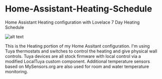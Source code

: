 # Home-Assistant-Heating-Schedule
Home Assistant Heating configuration with Lovelace 7 Day Heating Schedule

![alt text](https://live.staticflickr.com/65535/49816589786_753593015a_b.jpg)


This is the Heating portion of my Home Assitant configuration.
I'm using Tuya thermostats and switches to control the heating and give physical wall controls.
Tuya devices are all stock firmware with local control via a modified LocalTuya custom component.
Additional temperature sensors based on MySensors.org are also used for room and water temperature monitoring.
